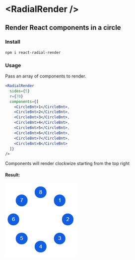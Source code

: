 # \<RadialRender />

## Render React components in a circle

### Install

```bash
npm i react-radial-render
```

### Usage

Pass an array of components to render.

```jsx
<RadialRender
  sides={5}
  r={70}
  components={[
    <CircleBnt>1</CircleBnt>,
    <CircleBnt>2</CircleBnt>,
    <CircleBnt>3</CircleBnt>,
    <CircleBnt>4</CircleBnt>,
    <CircleBnt>5</CircleBnt>,
    <CircleBnt>6</CircleBnt>,
    <CircleBnt>7</CircleBnt>,
    <CircleBnt>8</CircleBnt>
  ]}
/>
```

Components will render clockwize starting from the top right

#### Result:

![](demo/radial-render.PNG)
